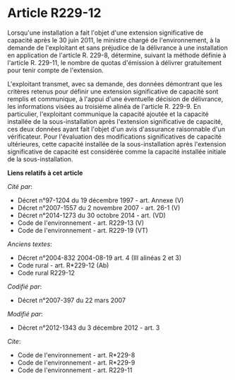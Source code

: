 # Article R229-12

Lorsqu'une installation a fait l'objet d'une extension significative de capacité après le 30 juin 2011, le ministre chargé de
l'environnement, à la demande de l'exploitant et sans préjudice de la délivrance à une installation en application de
l'article R. 229-8, détermine, suivant la méthode définie à l'article R. 229-11, le nombre de quotas d'émission à délivrer
gratuitement pour tenir compte de l'extension. 

L'exploitant transmet, avec sa demande, des données démontrant que les critères retenus pour définir une extension
significative de capacité sont remplis et communique, à l'appui d'une éventuelle décision de délivrance, les informations
visées au troisième alinéa de l'article R. 229-9. En particulier, l'exploitant communique la capacité ajoutée et la capacité
installée de la sous-installation après l'extension significative de capacité, ces deux données ayant fait l'objet d'un avis
d'assurance raisonnable d'un vérificateur. Pour l'évaluation des modifications significatives de capacité ultérieures, cette
capacité installée de la sous-installation après l'extension significative de capacité est considérée comme la capacité
installée initiale de la sous-installation.

**Liens relatifs à cet article**

_Cité par_:

  - Décret n°97-1204 du 19 décembre 1997 - art. Annexe (V)
  - Décret n°2007-1557 du 2 novembre 2007 - art. 26-1 (V)
  - Décret n°2014-1273 du 30 octobre 2014 - art. (VD)
  - Code de l'environnement - art. R229-13 (V)
  - Code de l'environnement - art. R229-19 (VT)

_Anciens textes_:

  - Décret n°2004-832 2004-08-19 art. 4 (III alinéas 2 et 3)
  - Code rural - art. R*229-12 (Ab)
  - Code rural R229-12

_Codifié par_:

  - Décret n°2007-397 du 22 mars 2007

_Modifié par_:

  - Décret n°2012-1343 du 3 décembre 2012 - art. 3

_Cite_:

  - Code de l'environnement - art. R*229-8
  - Code de l'environnement - art. R*229-9
  - Code de l'environnement - art. R229-11

